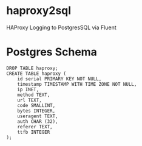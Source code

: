 # haproxy2sql
HAProxy Logging to PostgresSQL via Fluent




# Postgres Schema
```
DROP TABLE haproxy;
CREATE TABLE haproxy (
    id serial PRIMARY KEY NOT NULL,
    timestamp TIMESTAMP WITH TIME ZONE NOT NULL,
    ip INET,
    method TEXT,
    url TEXT,
    code SMALLINT,
    bytes INTEGER,
    useragent TEXT,
    auth CHAR (32),
    referer TEXT,
    ttfb INTEGER
);
```
